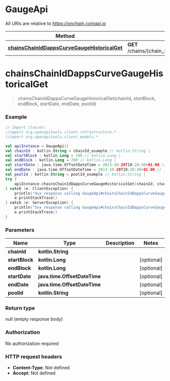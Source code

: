 # GaugeApi

All URIs are relative to *https://onchain.coinapi.io*

Method | HTTP request | Description
------------- | ------------- | -------------
[**chainsChainIdDappsCurveGaugeHistoricalGet**](GaugeApi.md#chainsChainIdDappsCurveGaugeHistoricalGet) | **GET** /chains/{chain_id}/dapps/curve/gauge/historical | 


<a name="chainsChainIdDappsCurveGaugeHistoricalGet"></a>
# **chainsChainIdDappsCurveGaugeHistoricalGet**
> chainsChainIdDappsCurveGaugeHistoricalGet(chainId, startBlock, endBlock, startDate, endDate, poolId)



### Example
```kotlin
// Import classes:
//import org.openapitools.client.infrastructure.*
//import org.openapitools.client.models.*

val apiInstance = GaugeApi()
val chainId : kotlin.String = chainId_example // kotlin.String | 
val startBlock : kotlin.Long = 789 // kotlin.Long | 
val endBlock : kotlin.Long = 789 // kotlin.Long | 
val startDate : java.time.OffsetDateTime = 2013-10-20T19:20:30+01:00 // java.time.OffsetDateTime | 
val endDate : java.time.OffsetDateTime = 2013-10-20T19:20:30+01:00 // java.time.OffsetDateTime | 
val poolId : kotlin.String = poolId_example // kotlin.String | 
try {
    apiInstance.chainsChainIdDappsCurveGaugeHistoricalGet(chainId, startBlock, endBlock, startDate, endDate, poolId)
} catch (e: ClientException) {
    println("4xx response calling GaugeApi#chainsChainIdDappsCurveGaugeHistoricalGet")
    e.printStackTrace()
} catch (e: ServerException) {
    println("5xx response calling GaugeApi#chainsChainIdDappsCurveGaugeHistoricalGet")
    e.printStackTrace()
}
```

### Parameters

Name | Type | Description  | Notes
------------- | ------------- | ------------- | -------------
 **chainId** | **kotlin.String**|  |
 **startBlock** | **kotlin.Long**|  | [optional]
 **endBlock** | **kotlin.Long**|  | [optional]
 **startDate** | **java.time.OffsetDateTime**|  | [optional]
 **endDate** | **java.time.OffsetDateTime**|  | [optional]
 **poolId** | **kotlin.String**|  | [optional]

### Return type

null (empty response body)

### Authorization

No authorization required

### HTTP request headers

 - **Content-Type**: Not defined
 - **Accept**: Not defined

